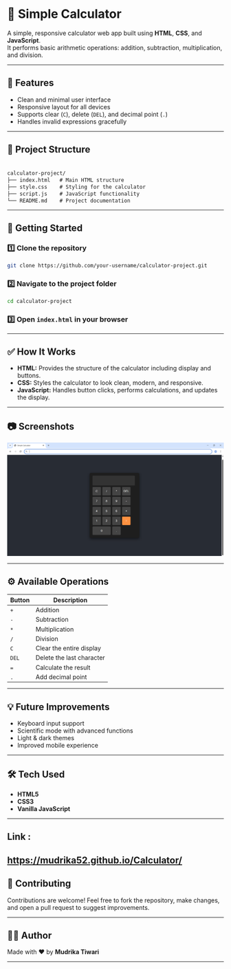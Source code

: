 # 🧮 Simple Calculator

A simple, responsive calculator web app built using **HTML**, **CSS**, and **JavaScript**.  
It performs basic arithmetic operations: addition, subtraction, multiplication, and division.

---

## 📌 Features

- Clean and minimal user interface
- Responsive layout for all devices
- Supports clear (`C`), delete (`DEL`), and decimal point (`.`)
- Handles invalid expressions gracefully

---

## 📁 Project Structure

```

calculator-project/
├── index.html   # Main HTML structure
├── style.css    # Styling for the calculator
├── script.js    # JavaScript functionality
└── README.md    # Project documentation

````

---

## 🚀 Getting Started

### 1️⃣ Clone the repository

```bash
git clone https://github.com/your-username/calculator-project.git
````

### 2️⃣ Navigate to the project folder

```bash
cd calculator-project
```

### 3️⃣ Open `index.html` in your browser

---

## ✅ How It Works

* **HTML:** Provides the structure of the calculator including display and buttons.
* **CSS:** Styles the calculator to look clean, modern, and responsive.
* **JavaScript:** Handles button clicks, performs calculations, and updates the display.

---

## 📷 Screenshots

![Calculator Screenshot](images/calculator%20screenshot.png)

---

## ⚙️ Available Operations

| Button | Description               |
| ------ | ------------------------- |
| `+`    | Addition                  |
| `-`    | Subtraction               |
| `*`    | Multiplication            |
| `/`    | Division                  |
| `C`    | Clear the entire display  |
| `DEL`  | Delete the last character |
| `=`    | Calculate the result      |
| `.`    | Add decimal point         |

---

## 💡 Future Improvements

* Keyboard input support
* Scientific mode with advanced functions
* Light & dark themes
* Improved mobile experience

---

## 🛠️ Tech Used

* **HTML5**
* **CSS3**
* **Vanilla JavaScript**

---

## Link :
https://mudrika52.github.io/Calculator/
---

## 🤝 Contributing

Contributions are welcome!
Feel free to fork the repository, make changes, and open a pull request to suggest improvements.

---

## 👩‍💻 Author

Made with ❤️ by **Mudrika Tiwari**

---


